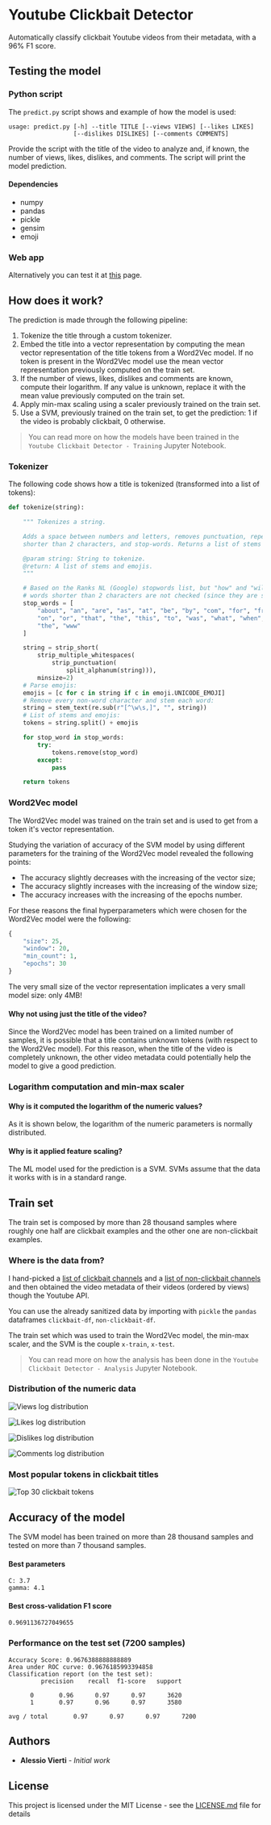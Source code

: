 # Youtube Clickbait Detector

Automatically classify clickbait Youtube videos from their metadata, with a 96% F1 score.

## Testing the model

### Python script

The `predict.py` script shows and example of how the model is used:

```
usage: predict.py [-h] --title TITLE [--views VIEWS] [--likes LIKES]
                  [--dislikes DISLIKES] [--comments COMMENTS]
```

Provide the script with the title of the video to analyze and, if known, the number of views, likes, dislikes, and comments. The script will print the model prediction.

#### Dependencies

* numpy
* pandas
* pickle
* gensim
* emoji

### Web app

Alternatively you can test it at [this](https://youtubeclickbaitdetector.herokuapp.com) page.

## How does it work?

The prediction is made through the following pipeline:

1. Tokenize the title through a custom tokenizer.
2. Embed the title into a vector representation by computing the mean vector representation of the title tokens from a Word2Vec model. If no token is present in the Word2Vec model use the mean vector representation previously computed on the train set.
3. If the number of views, likes, dislikes and comments are known, compute their logarithm. If any value is unknown, replace it with the mean value previously computed on the train set.
4. Apply min-max scaling using a scaler previously trained on the train set.
5. Use a SVM, previously trained on the train set, to get the prediction: 1 if the video is probably clickbait, 0 otherwise.

> You can read more on how the models have been trained in the `Youtube Clickbait Detector - Training` Jupyter Notebook.

### Tokenizer

The following code shows how a title is tokenized (transformed into a list of tokens):

```Python
def tokenize(string):

    """ Tokenizes a string.

    Adds a space between numbers and letters, removes punctuation, repeated whitespaces, words
    shorter than 2 characters, and stop-words. Returns a list of stems and, eventually, emojis.

    @param string: String to tokenize.
    @return: A list of stems and emojis.
    """

    # Based on the Ranks NL (Google) stopwords list, but "how" and "will" are not stripped, and
    # words shorter than 2 characters are not checked (since they are stripped):
    stop_words = [
        "about", "an", "are", "as", "at", "be", "by", "com", "for", "from", "in", "is", "it", "of",
        "on", "or", "that", "the", "this", "to", "was", "what", "when", "where", "who", "with",
        "the", "www"
    ]

    string = strip_short(
        strip_multiple_whitespaces(
            strip_punctuation(
                split_alphanum(string))),
        minsize=2)
    # Parse emojis:
    emojis = [c for c in string if c in emoji.UNICODE_EMOJI]
    # Remove every non-word character and stem each word:
    string = stem_text(re.sub(r"[^\w\s,]", "", string))
    # List of stems and emojis:
    tokens = string.split() + emojis

    for stop_word in stop_words:
        try:
            tokens.remove(stop_word)
        except:
            pass

    return tokens
```

### Word2Vec model

The Word2Vec model was trained on the train set and is used to get from a token it's vector representation.

Studying the variation of accuracy of the SVM model by using different parameters for the training of the Word2Vec model revealed the following points:
- The accuracy slightly decreases with the increasing of the vector size;
- The accuracy slightly increases with the increasing of the window size;
- The accuracy increases with the increasing of the epochs number.

For these reasons the final hyperparameters which were chosen for the Word2Vec model were the following:

```Python
{
	"size": 25,
	"window": 20,
	"min_count": 1,
	"epochs": 30
}
```

The very small size of the vector representation implicates a very small model size: only 4MB!

#### Why not using just the title of the video?

Since the Word2Vec model has been trained on a limited number of samples, it is possible that a title contains unknown tokens (with respect to the Word2Vec model). For this reason, when the title of the video is completely unknown, the other video metadata could potentially help the model to give a good prediction.

### Logarithm computation and min-max scaler

#### Why is it computed the logarithm of the numeric values?

As it is shown below, the logarithm of the numeric parameters is normally distributed.

#### Why is it applied feature scaling?

The ML model used for the prediction is a SVM. SVMs assume that the data it works with is in a standard range.

## Train set

The train set is composed by more than 28 thousand samples where roughly one half are clickbait examples and the other one are non-clickbait examples.

### Where is the data from?

I hand-picked a [list of clickbait channels](https://gist.github.com/alessiovierti/99e2427ef3ea4d7cb453708220bf3018) and a [list of non-clickbait channels](https://gist.github.com/alessiovierti/eb39480a28e2de72e4ff21e39f43f131) and then obtained the video metadata of their videos (ordered by views) though the Youtube API.

You can use the already sanitized data by importing with `pickle` the `pandas` dataframes `clickbait-df`, `non-clickbait-df`.

The train set which was used to train the Word2Vec model, the min-max scaler, and the SVM is the couple `x-train`, `x-test`.

> You can read more on how the analysis has been done in the `Youtube Clickbait Detector - Analysis` Jupyter Notebook.

### Distribution of the numeric data

![Views log distribution](/plots/views-distribution-log.png)

![Likes log distribution](/plots/likes-distribution-log.png)

![Dislikes log distribution](/plots/dislikes-distribution-log.png)

![Comments log distribution](/plots/comments-distribution-log.png)

### Most popular tokens in clickbait titles

![Top 30 clickbait tokens](/plots/top-30-clickbait-tokens.png)

## Accuracy of the model

The SVM model has been trained on more than 28 thousand samples and tested on more than 7 thousand samples.

#### Best parameters

```
C: 3.7
gamma: 4.1
```

#### Best cross-validation F1 score

```
0.9691136727049655
```

### Performance on the test set (7200 samples)

```
Accuracy Score: 0.9676388888888889
Area under ROC curve: 0.9676185993394858
Classification report (on the test set):
         precision    recall  f1-score   support

      0       0.96      0.97      0.97      3620
      1       0.97      0.96      0.97      3580

avg / total       0.97      0.97      0.97      7200
```

## Authors

* **Alessio Vierti** - *Initial work*

## License

This project is licensed under the MIT License - see the [LICENSE.md](LICENSE.md) file for details
